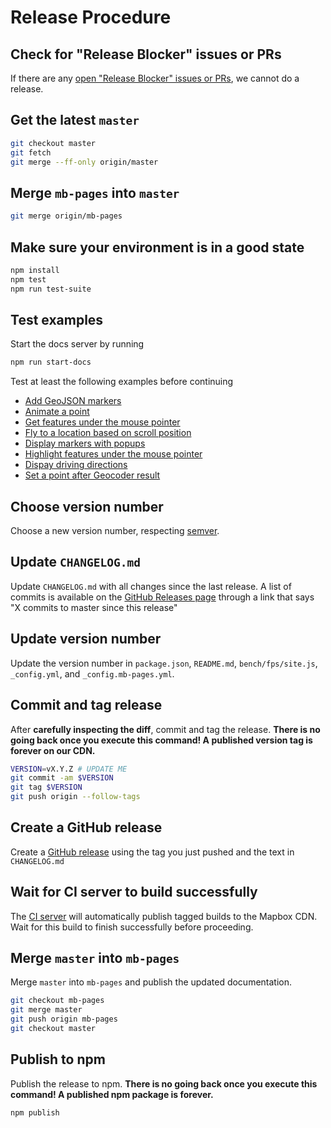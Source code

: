 # Release Procedure

## Check for "Release Blocker" issues or PRs

If there are any [open "Release Blocker" issues or PRs](https://github.com/mapbox/mapbox-gl-js/labels/release%20blocker), we cannot do a release.

## Get the latest `master`

```bash
git checkout master
git fetch
git merge --ff-only origin/master
```

## Merge `mb-pages` into `master`

```bash
git merge origin/mb-pages
```

## Make sure your environment is in a good state

```bash
npm install
npm test
npm run test-suite
```

## Test examples

Start the docs server by running

```bash
npm run start-docs
```

Test at least the following examples before continuing

 - [Add GeoJSON markers](http://127.0.0.1:4000/mapbox-gl-js/example/geojson-markers/)
 - [Animate a point](http://127.0.0.1:4000/mapbox-gl-js/example/animate-point-along-line/)
 - [Get features under the mouse pointer](http://127.0.0.1:4000/mapbox-gl-js/example/featuresat/)
 - [Fly to a location based on scroll position](http://127.0.0.1:4000/mapbox-gl-js/example/scroll-fly-to/)
 - [Display markers with popups](http://127.0.0.1:4000/mapbox-gl-js/example/marker-popup/)
 - [Highlight features under the mouse pointer](http://127.0.0.1:4000/mapbox-gl-js/example/hover-styles/)
 - [Dispay driving directions](http://127.0.0.1:4000/mapbox-gl-js/example/mapbox-gl-directions/)
 - [Set a point after Geocoder result](http://127.0.0.1:4000/mapbox-gl-js/example/point-from-geocoder-result/)

## Choose version number

Choose a new version number, respecting [semver](http://semver.org/).

## Update `CHANGELOG.md`

Update `CHANGELOG.md` with all changes since the last release. A list of commits is available on the [GitHub Releases page](https://github.com/mapbox/mapbox-gl-js/releases) through a link that says "X commits to master since this release"

## Update version number

Update the version number in `package.json`, `README.md`, `bench/fps/site.js`, `_config.yml`, and `_config.mb-pages.yml`.

## Commit and tag release

After **carefully inspecting the diff**, commit and tag the release. **There is no going back once you execute this command! A published version tag is forever on our CDN.**

```bash
VERSION=vX.Y.Z # UPDATE ME
git commit -am $VERSION
git tag $VERSION
git push origin --follow-tags
```

## Create a GitHub release

Create a [GitHub release](https://github.com/mapbox/mapbox-gl-js/releases/new) using the tag you just
pushed and the text in `CHANGELOG.md`

## Wait for CI server to build successfully

The [CI server](https://circleci.com/gh/mapbox/mapbox-gl-js) will automatically publish tagged builds to the Mapbox CDN. Wait for this build to finish successfully before proceeding.

## Merge `master` into `mb-pages`

Merge `master` into `mb-pages` and publish the updated documentation.

```bash
git checkout mb-pages
git merge master
git push origin mb-pages
git checkout master
```

## Publish to npm

Publish the release to npm. **There is no going back once you execute this command! A published npm package is forever.**

```bash
npm publish
```
